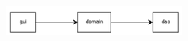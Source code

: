 <img src="https://github.com/Imppazz/ot-harjoitustyo/blob/master/dokumentaatio/Sieppaa5.PNG" width="400">
